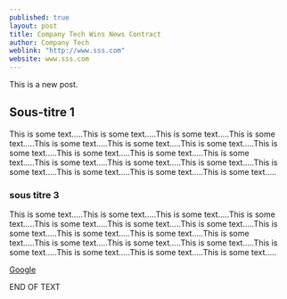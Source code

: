 ```yaml
---
published: true
layout: post
title: Company Tech Wins News Contract
author: Company Tech
weblink: "http://www.sss.com"
website: www.sss.com
---
```




This is a new post.

## Sous-titre 1

This is some text.....This is some text.....This is some text.....This is some text.....This is some text.....This is some text.....This is some text.....This is some text.....This is some text.....This is some text.....This is some text.....This is some text.....This is some text.....This is some text.....This is some text.....This is some text.....This is some text.....This is some text.....

### sous titre 3

This is some text.....This is some text.....This is some text.....This is some text.....This is some text.....This is some text.....This is some text.....This is some text.....This is some text.....This is some text.....This is some text.....This is some text.....This is some text.....This is some text.....This is some text.....This is some text.....This is some text.....This is some text.....

[Google](http://www.google.com)

END OF TEXT
